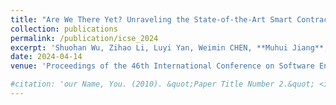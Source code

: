 ```yaml
---
title: "Are We There Yet? Unraveling the State-of-the-Art Smart Contract Fuzzers"
collection: publications
permalink: /publication/icse_2024
excerpt: 'Shuohan Wu, Zihao Li, Luyi Yan, Weimin CHEN, **Muhui Jiang**, Chenxu Wang, Xiapu Luo, Hao Zhou'
date: 2024-04-14
venue: 'Proceedings of the 46th International Conference on Software Engineering (**ICSE 2024**)'

#citation: 'our Name, You. (2010). &quot;Paper Title Number 2.&quot; <i>Journal 1</i>. 1(2).'
---
```


